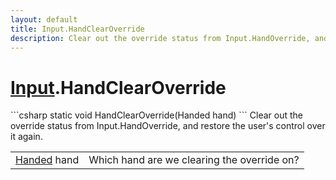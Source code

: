 ```yaml
---
layout: default
title: Input.HandClearOverride
description: Clear out the override status from Input.HandOverride, and restore the user's control over it again.
---
```

# [Input]({{site.url}}/Pages/Reference/Input.html).HandClearOverride

<div class='signature' markdown='1'>
```csharp
static void HandClearOverride(Handed hand)
```
Clear out the override status from Input.HandOverride,
and restore the user's control over it again.
</div>

|  |  |
|--|--|
|[Handed]({{site.url}}/Pages/Reference/Handed.html) hand|Which hand are we clearing the override on?|




